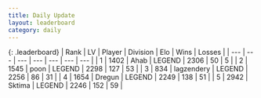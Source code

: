```yaml
---
title: Daily Update
layout: leaderboard
category: daily
---
```


{: .leaderboard}
| Rank | LV | Player | Division | Elo | Wins | Losses |
| --- | --- | --- | --- | --- | --- | --- |
| <span data-change="0">1</span> | 1402 | <span title="ID: 402846">Ahab</span> | LEGEND | <span data-change="0">2306</span> | <span data-change="0">50</span> | <span data-change="0">5</span> |
| <span data-change="0">2</span> | 1545 | <span title="ID: 540690">poon</span> | LEGEND | <span data-change="24">2298</span> | <span data-change="8">127</span> | <span data-change="2">53</span> |
| <span data-change="0">3</span> | 834 | <span title="ID: 628282">lagzendery</span> | LEGEND | <span data-change="-14">2256</span> | <span data-change="6">86</span> | <span data-change="4">31</span> |
| <span data-change="3">4</span> | 1654 | <span title="ID: 337810">Dregun</span> | LEGEND | <span data-change="35">2249</span> | <span data-change="16">138</span> | <span data-change="4">51</span> |
| <span data-change="11">5</span> | 2942 | <span title="ID: 353063">Sktima</span> | LEGEND | <span data-change="53">2246</span> | <span data-change="20">152</span> | <span data-change="5">59</span> |